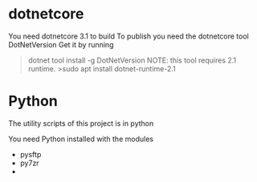 # dotnetcore
You need dotnetcore 3.1 to build
To publish you need the dotnetcore tool DotNetVersion
Get it by running
>dotnet tool install -g DotNetVersion
NOTE: this tool requires 2.1 runtime.  >sudo apt install dotnet-runtime-2.1


# Python
The utility scripts of this project is in python

You need Python installed with the modules
- pysftp
- py7zr
- 
